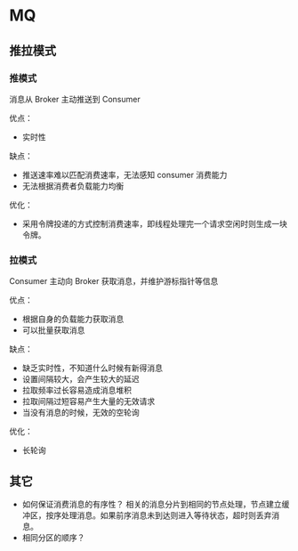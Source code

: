 # MQ

## 推拉模式

### 推模式

消息从 Broker 主动推送到 Consumer

优点：

- 实时性

缺点：

- 推送速率难以匹配消费速率，无法感知 consumer 消费能力
- 无法根据消费者负载能力均衡

优化：

- 采用令牌投递的方式控制消费速率，即线程处理完一个请求空闲时则生成一块令牌。

### 拉模式

Consumer 主动向 Broker 获取消息，并维护游标指针等信息

优点：

- 根据自身的负载能力获取消息
- 可以批量获取消息

缺点：

- 缺乏实时性，不知道什么时候有新得消息
- 设置间隔较大，会产生较大的延迟
- 拉取频率过长容易造成消息堆积
- 拉取间隔过短容易产生大量的无效请求
- 当没有消息的时候，无效的空轮询

优化：

- 长轮询

## 其它

- 如何保证消费消息的有序性？
  相关的消息分片到相同的节点处理，节点建立缓冲区，按序处理消息。如果前序消息未到达则进入等待状态，超时则丢弃消息。
- 相同分区的顺序？
